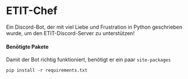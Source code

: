 # ETIT-Chef
 Ein Discord-Bot, der mit viel Liebe und Frustration in Python geschrieben wurde, um den ETIT-Discord-Server zu unterstützen!

#### Benötigte Pakete
Damit der Bot richtig funktioniert, benötigt er ein paar `site-packages`
```
pip install -r requirements.txt
```
